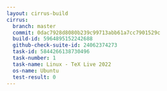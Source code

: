 ```yaml
---
layout: cirrus-build
cirrus:
  branch: master
  commit: 0dac7928d8080b239c99713abb61a7cc7901529c
  build-id: 5964895152242688
  github-check-suite-id: 24062374273
  task-id: 5844266138730496
  task-number: 1
  task-name: Linux - TeX Live 2022
  os-name: Ubuntu
  test-result: 0
---
```

